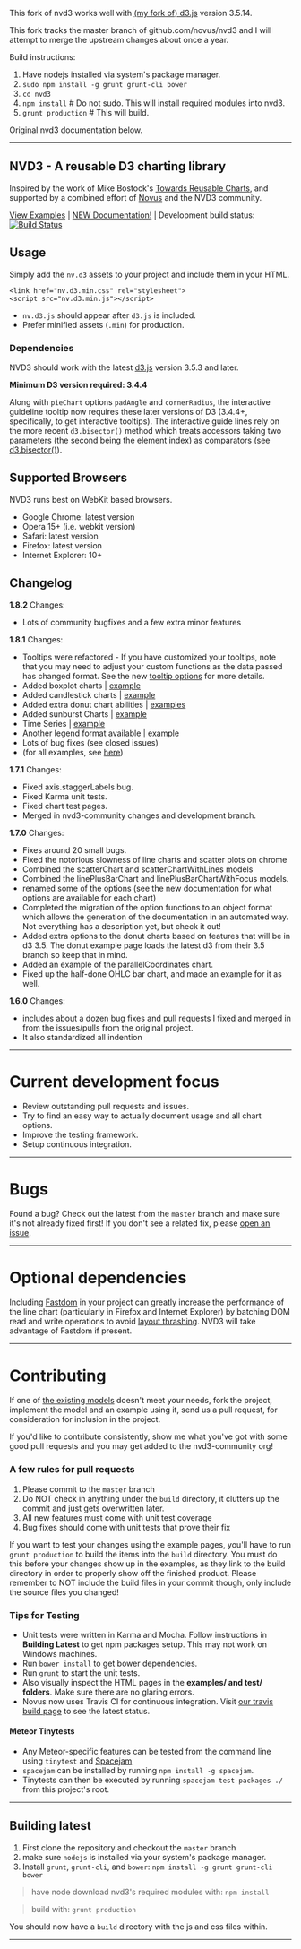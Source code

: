 This fork of nvd3 works well with [(my fork of) d3.js](https://github.com/mlawry/d3) version 3.5.14.

This fork tracks the master branch of github.com/novus/nvd3 and I will attempt to merge the upstream changes about once a year.

Build instructions:

1. Have nodejs installed via system's package manager.
2. `sudo npm install -g grunt grunt-cli bower`
3. `cd nvd3`
4. `npm install` # Do not sudo. This will install required modules into nvd3.
5. `grunt production` # This will build.

Original nvd3 documentation below.

------

## NVD3 - A reusable D3 charting library

Inspired by the work of Mike Bostock's [Towards Reusable Charts](http://bost.ocks.org/mike/chart/), and supported by a combined effort of [Novus](http://www.novus.com) and the NVD3 community.

[View Examples](http://nvd3-community.github.io/nvd3/) | [NEW Documentation!](http://nvd3-community.github.io/nvd3/examples/documentation.html) | Development build status: [![Build Status](https://travis-ci.org/novus/nvd3.svg?branch=master)](https://travis-ci.org/novus/nvd3)


## Usage
Simply add the `nv.d3` assets to your project and include them in your HTML.

```
<link href="nv.d3.min.css" rel="stylesheet">
<script src="nv.d3.min.js"></script>
```

*  `nv.d3.js` should appear after `d3.js` is included.
* Prefer minified assets (`.min`) for production.

### Dependencies

NVD3 should work with the latest [d3.js](http://d3js.org/) version 3.5.3 and later.

**Minimum D3 version required: 3.4.4**

Along with `pieChart` options `padAngle` and `cornerRadius`, the interactive guideline tooltip now requires these later versions of D3 (3.4.4+, specifically, to get interactive tooltips). The interactive guide lines rely on the more recent `d3.bisector()` method which treats accessors taking two parameters (the second being the element index) as comparators (see [d3.bisector()](https://github.com/mbostock/d3/wiki/Arrays#d3_bisector)).


## Supported Browsers
NVD3 runs best on WebKit based browsers.

* Google Chrome: latest version
* Opera 15+ (i.e. webkit version)
* Safari: latest version
* Firefox: latest version
* Internet Explorer: 10+

## Changelog

**1.8.2** Changes:

* Lots of community bugfixes and a few extra minor features

**1.8.1** Changes:

* Tooltips were refactored - If you have customized your tooltips, note that you may need to adjust your custom functions as the data passed has changed format.  See the new [tooltip options](https://nvd3-community.github.io/nvd3/examples/documentation.html#tooltip) for more details.
* Added boxplot charts | [example](https://nvd3-community.github.io/nvd3/examples/boxPlot.html)
* Added candlestick charts | [example](https://nvd3-community.github.io/nvd3/examples/candlestickChart.html)
* Added extra donut chart abilities | [examples](https://nvd3-community.github.io/nvd3/examples/monitoringChart.html)
* Added sunburst Charts | [example](https://nvd3-community.github.io/nvd3/examples/sunburst.html)
* Time Series | [example](https://nvd3-community.github.io/nvd3/examples/TimeSeries.html)
* Another legend format available | [example](https://nvd3-community.github.io/nvd3/examples/stackedAreaChart.html)
* Lots of bug fixes (see closed issues)
* (for all examples, see [here](https://nvd3-community.github.io/nvd3/))

**1.7.1** Changes:

* Fixed axis.staggerLabels bug.
* Fixed Karma unit tests.
* Fixed chart test pages.
* Merged in nvd3-community changes and development branch.

**1.7.0** Changes:

* Fixes around 20 small bugs.
* Fixed the notorious slowness of line charts and scatter plots on chrome
* Combined the scatterChart and scatterChartWithLines models
* Combined the linePlusBarChart and linePlusBarChartWithFocus models.
* renamed some of the options (see the new documentation for what options are available for each chart)
* Completed the migration of the option functions to an object format which allows the generation of
the documentation in an automated way.  Not everything has a description yet, but check it out!
* Added extra options to the donut charts based on features that will be in d3 3.5.  The donut example page
loads the latest d3 from their 3.5 branch so keep that in mind.
* Added an example of the parallelCoordinates chart.
* Fixed up the half-done OHLC bar chart, and made an example for it as well.

**1.6.0** Changes:

* includes about a dozen bug fixes and pull requests I fixed and merged in
from the issues/pulls from the original project.
* It also standardized all indention

---

# Current development focus
- Review outstanding pull requests and issues.
- Try to find an easy way to actually document usage and all chart options.
- Improve the testing framework.
- Setup continuous integration.

---

# Bugs

Found a bug?  Check out the latest from the `master` branch and make sure it's not already fixed first! If you don't see a related fix, please [open an issue](https://github.com/novus/nvd3/issues).

---

# Optional dependencies

Including [Fastdom](https://github.com/wilsonpage/fastdom) in your project can greatly increase the performance of the line chart (particularly in Firefox and Internet Explorer) by batching DOM read and write operations to avoid [layout thrashing](http://wilsonpage.co.uk/preventing-layout-thrashing/). NVD3 will take advantage of Fastdom if present.

---

# Contributing

If one of [the existing models](https://github.com/novus/nvd3/tree/master/src/models)
doesn't meet your needs, fork the project, implement the model and an example using it,
send us a pull request, for consideration for inclusion in the project.

If you'd like to contribute consistently, show me what you've got with some good pull requests and you may get added to the nvd3-community org!

### A few rules for pull requests

1. Please commit to the `master` branch
2. Do NOT check in anything under the `build` directory, it clutters up the commit and just gets overwritten later.
3. All new features must come with unit test coverage
4. Bug fixes should come with unit tests that prove their fix

If you want to test your changes using the example pages,
you'll have to run `grunt production` to build the items into the `build` directory.
You must do this before your changes show up in the examples, as they link to the build directory
in order to properly show off the finished product.
Please remember to NOT include the build files in your commit though,
only include the source files you changed!

### Tips for Testing
* Unit tests were written in Karma and Mocha. Follow instructions in **Building Latest** to get npm packages setup. This may not work on Windows machines.
* Run `bower install` to get bower dependencies.
* Run `grunt` to start the unit tests.
* Also visually inspect the HTML pages in the **examples/ and test/ folders**.  Make sure there are no glaring errors.
* Novus now uses Travis CI for continuous integration. Visit [our travis build page](https://travis-ci.org/novus/nvd3/) to see the latest status.

#### Meteor Tinytests
* Any Meteor-specific features can be tested from the command line using `tinytest` and [Spacejam](https://www.npmjs.com/package/spacejam)
* `spacejam` can be installed by running `npm install -g spacejam`.
* Tinytests can then be executed by running `spacejam test-packages ./` from this project's root.

---

## Building latest

1. First clone the repository and checkout the `master` branch
2. make sure `nodejs` is installed via your system's package manager.
3. Install `grunt`, `grunt-cli`, and `bower`:  `npm install -g grunt grunt-cli bower`

> have node download nvd3's required modules with:  `npm install`

> build with:  `grunt production`

You should now have a `build` directory with the js and css files within.

---
